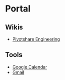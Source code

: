 # Portal

## Wikis

- [Pivotshare Engineering](https://github.com/pivotshare/product/wiki/Engineering)

## Tools

- [Google Calendar](https://calendar.google.com/calendar/b/0/render)
- [Gmail](https://mail.google.com/mail/u/0/#inbox)



